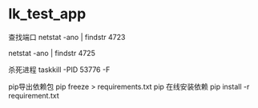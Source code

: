 <!--
 * @Author: your name
 * @Date: 2021-09-06 15:58:48
 * @LastEditTime: 2021-09-22 14:34:54
 * @LastEditors: your name
 * @Description: In User Settings Edit
 * @FilePath: /lk_test_app/README.md
-->
# lk_test_app

查找端口
netstat -ano | findstr 4723

netstat -ano | findstr 4725

杀死进程
taskkill -PID 53776 -F

pip导出依赖包
pip freeze > requirements.txt
pip 在线安装依赖
pip install -r requirement.txt
